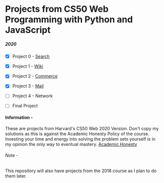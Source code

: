 # Projects from CS50 Web Programming with Python and JavaScript

##### 2020

- [x] Project 0 - [Search](https://cs50.harvard.edu/web/2020/projects/1/wiki/)

- [x] Project 1 - [Wiki](https://cs50.harvard.edu/web/2020/projects/0/search/)

- [x] Project 2 - [Commerce](https://cs50.harvard.edu/web/2020/projects/2/commerce/)

- [x] Project 3 - [Mail](https://cs50.harvard.edu/web/2020/projects/3/mail/)

- [ ] Project 4 - Network

- [ ] Final Project

#### Information - 

These are projects from Harvard's CS50 Web 2020 Version. Don't copy my solutions as this is against the Academic Honesty Policy of the course. Investing your time and energy into solving the problem sets yourself is in my opinion the only way to eventual mastery. [Academic Honesty](https://docs.cs50.net/2018/x/syllabus.html#academic-honesty)
###### Note - 

This repository will also have projects from the 2018 course as I plan to do them later. 

